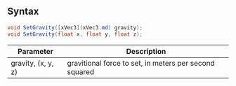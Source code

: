 ## Syntax

```csharp
void SetGravity([xVec3](xVec3.md) gravity);
void SetGravity(float x, float y, float z);
```

| Parameter | Description |
|-----------|-------------|
| gravity, (x, y, z) | gravitional force to set, in meters per second squared |